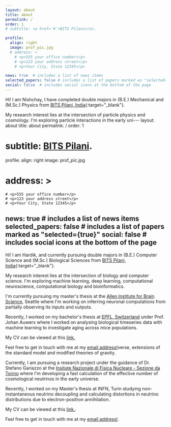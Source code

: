 ```yaml
---
layout: about
title: about
permalink: /
order: 1
# subtitle: <a href='#'>BITS Pilani</a>.

profile:
  align: right
  image: prof_pic.jpg
  # address: >
    # <p>555 your office number</p>
    # <p>123 your address street</p>
    # <p>Your City, State 12345</p>

news: true  # includes a list of news items
selected_papers: false # includes a list of papers marked as "selected={true}"
social: false  # includes social icons at the bottom of the page
---
```


Hi! I am Nishchay, I have completed double majors in (B.E.) Mechanical and (M.Sc.) Physics from [BITS Pilani, India](https://www.bits-pilani.ac.in/){:target="\_blank"}.


My research interest lies at the intersection of particle physics and cosmology. I'm exploring particle interactions in the early uni---
layout: about
title: about
permalink: /
order: 1
# subtitle: <a href='#'>BITS Pilani</a>.

profile:
  align: right
  image: prof_pic.jpg
  # address: >
    # <p>555 your office number</p>
    # <p>123 your address street</p>
    # <p>Your City, State 12345</p>

news: true  # includes a list of news items
selected_papers: false # includes a list of papers marked as "selected={true}"
social: false  # includes social icons at the bottom of the page
---

Hi! I am Hardik, and currently pursuing double majors in (B.E.) Computer Science and (M.Sc.) Biological Sciences from [BITS Pilani, India](https://www.bits-pilani.ac.in/){:target="\_blank"}.


My research interest lies at the intersection of biology and computer science. I'm exploring machine learning, deep learning, computational neuroscience, computational biology and bioinformatics. 

<!-- Thesis at Allen -->
I'm currently pursuing my master's thesis at the [Allen Institute for Brain Science](https://alleninstitute.org/), Seattle where I'm working on inferring neuronal computations from partially observing its inputs and outputs. 

<!-- Thesis at EPFL -->
Recently, I worked on my bachelor's thesis at [EPFL, Switzerland](https://www.epfl.ch/) under Prof. Johan Auwerx where I worked on analysing biological timeseries data with machine learning to investigate aging across mice populations. 

<!-- NMA TAs -->

<!-- I most recently parcipated at the [Neuromatch Academy](https://www.neuromatchacademy.org/), a summer school on computational neuroscience. I worked on various computational tools and their applications for real-world neuroscience problems. 
I also worked on the [Human Connectome Project (HCP)](https://www.humanconnectome.org/study/hcp-young-adult/data-releases) dataset to analyze neural patterns in face and shape recognition in the human brain.

I previously worked at the [RWTH Aachen University](https://www.rwth-aachen.de/go/id/a/?lidx=1) as a research intern analyzing protein engineering techniques using machine learning tools. Specifically, I explored directed evolution, a method of selection based on natural evolution to filter specific biophysical properties of the proteins. -->

My CV can be viewed at this [link.](https://drive.google.com/file/d/1uW0SW5H9WgGPyJw4GhzgqJLMxQAp85kI/view?usp=sharing)

Feel free to get in touch with me at my [email address!](mailto:hrdk.bhatnagar@gmail.com)verse, extensions of the standard model and modified theories of gravity.

<!-- Thesis at Allen -->
Currently, I am pursuing a research project under the guidance of Dr. Stefano Gariazzo at the [Insitute Nazionale di Fisica Nucleare - Sezione da Torino](https://www.to.infn.it/) where I'm developing a fast calculation of the effective number of cosmological neutrinos in the early universe. 

<!-- Thesis at EPFL -->
Recently, I worked on my Master's thesis at INFN, Turin studying non-instantaneous neutrino decoupling and calculating distortions in neutrino distributions due to electron-positron annihilation.

<!-- NMA TAs -->

<!-- I most recently parcipated at the [Neuromatch Academy](https://www.neuromatchacademy.org/), a summer school on computational neuroscience. I worked on various computational tools and their applications for real-world neuroscience problems. 
I also worked on the [Human Connectome Project (HCP)](https://www.humanconnectome.org/study/hcp-young-adult/data-releases) dataset to analyze neural patterns in face and shape recognition in the human brain.

I previously worked at the [RWTH Aachen University](https://www.rwth-aachen.de/go/id/a/?lidx=1) as a research intern analyzing protein engineering techniques using machine learning tools. Specifically, I explored directed evolution, a method of selection based on natural evolution to filter specific biophysical properties of the proteins. -->

My CV can be viewed at this [link.]([https://drive.google.com/file/d/1uW0SW5H9WgGPyJw4GhzgqJLMxQAp85kI/view?usp=sharing](https://drive.google.com/file/d/1Ov2LBBed_4qDJBs2tKbKrj2e7WNwERcd/view?usp=sharing)).

Feel free to get in touch with me at my [email address!](mailto:nishchay.vora@gmail.com).
